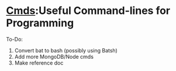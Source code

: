 <h1><a href = "https://github.com/Sondro/Cmds"><strong>Cmds</strong></a>:Useful Command-lines for Programming</h1>

 To-Do:
1. Convert bat to bash (possibly using Batsh)
2. Add more MongoDB/Node cmds
3. Make reference doc
